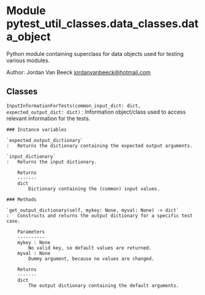 Module pytest_util_classes.data_classes.data_object
===================================================
Python module containing superclass for data objects used for testing various modules.

Author: Jordan Van Beeck <jordanvanbeeck@hotmail.com>

Classes
-------

`InputInformationForTests(common_input_dict: dict, expected_output_dict: dict)`
:   Information object/class used to access relevant information for the tests.

    ### Instance variables

    `expected_output_dictionary`
    :   Returns the dictionary containing the expected output arguments.

    `input_dictionary`
    :   Returns the input dictionary.
        
        Returns
        -------
        dict
            Dictionary containing the (common) input values.

    ### Methods

    `get_output_dictionary(self, mykey: None, myval: None) -> dict`
    :   Constructs and returns the output dictionary for a specific test case.
        
        Parameters
        ----------
        mykey : None
            No valid key, so default values are returned.
        myval : None
            Dummy argument, because no values are changed.
        
        Returns
        -------
        dict
            The output dictionary containing the default arguments.